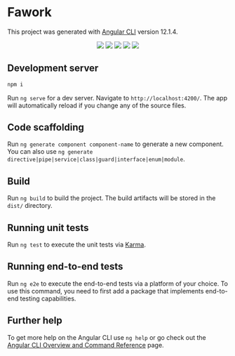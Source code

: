# Fawork

This project was generated with [Angular CLI](https://github.com/angular/angular-cli) version 12.1.4.

<p align="center">
<img src="https://user-images.githubusercontent.com/49655751/155338550-a8827984-2052-4774-9266-b3d3faa3f21a.png">
<img src="https://user-images.githubusercontent.com/49655751/155338701-6c313d03-39fa-412d-a30c-bd9788da7c6c.png">
<img src="https://user-images.githubusercontent.com/49655751/155339006-335ab70c-aaa1-4dd0-afe1-ad207ed4ce02.png">
<img src="https://user-images.githubusercontent.com/49655751/155339065-93c07fe7-3b43-4cc7-9b1b-11757d98fc26.png">
<img src="https://user-images.githubusercontent.com/49655751/155339307-62e5709b-87d4-480e-b9fb-3f8a2b467aff.png">
</p>


## Development server
```sh
npm i
```
Run `ng serve` for a dev server. Navigate to `http://localhost:4200/`. The app will automatically reload if you change any of the source files.

## Code scaffolding

Run `ng generate component component-name` to generate a new component. You can also use `ng generate directive|pipe|service|class|guard|interface|enum|module`.

## Build

Run `ng build` to build the project. The build artifacts will be stored in the `dist/` directory.

## Running unit tests

Run `ng test` to execute the unit tests via [Karma](https://karma-runner.github.io).

## Running end-to-end tests

Run `ng e2e` to execute the end-to-end tests via a platform of your choice. To use this command, you need to first add a package that implements end-to-end testing capabilities.

## Further help

To get more help on the Angular CLI use `ng help` or go check out the [Angular CLI Overview and Command Reference](https://angular.io/cli) page.
